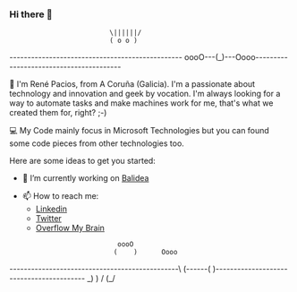 ### Hi there 👋
							 \||||||/
							 ( o o )
------------------------------------------------ oooO---(_)---Oooo----------------------------------------

<!--
**rene15009/rene15009** is a ✨ _special_ ✨ repository because its `README.md` (this file) appears on your GitHub profile.
-->

💬 I'm René Pacios, from A Coruña (Galicia). I'm a passionate about technology and innovation and geek by vocation. I'm always looking for a way to automate tasks and make machines work for me, that's what we created them for, right? ;-)

💻 My Code mainly focus in Microsoft Technologies but you can found some code pieces from other technologies too.


Here are some ideas to get you started:

- 🔭 I’m currently working on [Balidea](https://balidea.com)
<!-- - 🌱 I’m currently learning ...
     - 👯 I’m looking to collaborate on ...
     - 🤔 I’m looking for help with ...
     - 💬 Ask me about ...
-->
- 📫 How to reach me: 
  - [Linkedin](https://www.linkedin.com/in/rene-pacios-b5170917/)
  - [Twitter](https://twitter.com/rene15009)
  - [Overflow My Brain](https://blog.webrene.es/)

<!-- - 😄 Pronouns: ...
     - ⚡ Fun fact: ...
-->
				               oooO
				              (    )      Oooo
-----------------------------------------------\  (------(    )-----------------------------------------
						\_)       )  /
							  (_/

